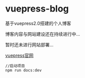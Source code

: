 # vuepress-blog
基于vuepress2.0搭建的个人博客

博客内容与网站建设还在持续进行中...

暂时还未进行网站部署...

[vuepress官网](https://v2.vuepress.vuejs.org/zh/)

```
//启动项目
npm run docs:dev
```
